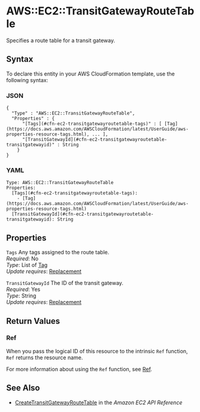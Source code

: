 # AWS::EC2::TransitGatewayRouteTable<a name="aws-resource-ec2-transitgatewayroutetable"></a>

Specifies a route table for a transit gateway\.

## Syntax<a name="aws-resource-ec2-transitgatewayroutetable-syntax"></a>

To declare this entity in your AWS CloudFormation template, use the following syntax:

### JSON<a name="aws-resource-ec2-transitgatewayroutetable-syntax.json"></a>

```
{
  "Type" : "AWS::EC2::TransitGatewayRouteTable",
  "Properties" : {
      "[Tags](#cfn-ec2-transitgatewayroutetable-tags)" : [ [Tag](https://docs.aws.amazon.com/AWSCloudFormation/latest/UserGuide/aws-properties-resource-tags.html), ... ],
      "[TransitGatewayId](#cfn-ec2-transitgatewayroutetable-transitgatewayid)" : String
    }
}
```

### YAML<a name="aws-resource-ec2-transitgatewayroutetable-syntax.yaml"></a>

```
Type: AWS::EC2::TransitGatewayRouteTable
Properties: 
  [Tags](#cfn-ec2-transitgatewayroutetable-tags): 
    - [Tag](https://docs.aws.amazon.com/AWSCloudFormation/latest/UserGuide/aws-properties-resource-tags.html)
  [TransitGatewayId](#cfn-ec2-transitgatewayroutetable-transitgatewayid): String
```

## Properties<a name="aws-resource-ec2-transitgatewayroutetable-properties"></a>

`Tags`  <a name="cfn-ec2-transitgatewayroutetable-tags"></a>
Any tags assigned to the route table\.  
*Required*: No  
*Type*: List of [Tag](https://docs.aws.amazon.com/AWSCloudFormation/latest/UserGuide/aws-properties-resource-tags.html)  
*Update requires*: [Replacement](https://docs.aws.amazon.com/AWSCloudFormation/latest/UserGuide/using-cfn-updating-stacks-update-behaviors.html#update-replacement)

`TransitGatewayId`  <a name="cfn-ec2-transitgatewayroutetable-transitgatewayid"></a>
The ID of the transit gateway\.  
*Required*: Yes  
*Type*: String  
*Update requires*: [Replacement](https://docs.aws.amazon.com/AWSCloudFormation/latest/UserGuide/using-cfn-updating-stacks-update-behaviors.html#update-replacement)

## Return Values<a name="aws-resource-ec2-transitgatewayroutetable-return-values"></a>

### Ref<a name="aws-resource-ec2-transitgatewayroutetable-return-values-ref"></a>

When you pass the logical ID of this resource to the intrinsic `Ref` function, `Ref` returns the resource name\.

For more information about using the `Ref` function, see [Ref](https://docs.aws.amazon.com/AWSCloudFormation/latest/UserGuide/intrinsic-function-reference-ref.html)\.

## See Also<a name="aws-resource-ec2-transitgatewayroutetable--seealso"></a>
+  [CreateTransitGatewayRouteTable](https://docs.aws.amazon.com/AWSEC2/latest/APIReference/API_CreateTransitGatewayRouteTable.html) in the *Amazon EC2 API Reference*